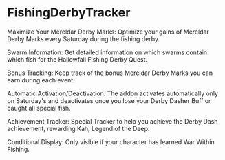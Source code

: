 # FishingDerbyTracker

Maximize Your Mereldar Derby Marks: Optimize your gains of Mereldar Derby Marks every Saturday during the fishing derby.
    
Swarm Information: Get detailed information on which swarms contain which fish for the Hallowfall Fishing Derby Quest.
    
Bonus Tracking: Keep track of the bonus Mereldar Derby Marks you can earn during each event.
    
Automatic Activation/Deactivation: The addon activates automatically only on Saturday's and deactivates once you lose your Derby Dasher Buff or caught all special fish.
    
Achievement Tracker: Special Tracker to help you achieve the Derby Dash achievement, rewarding Kah, Legend of the Deep.
    
Conditional Display: Only visible if your character has learned War Within Fishing.
